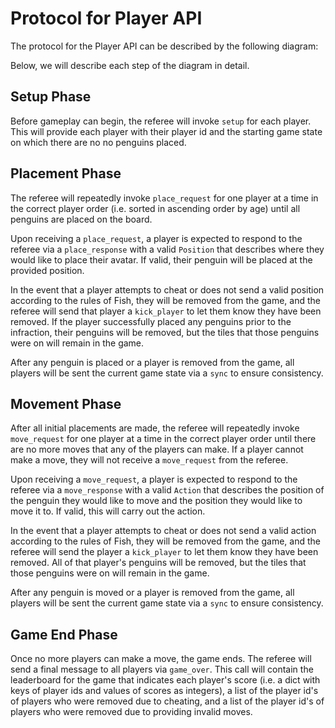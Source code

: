 # Protocol for Player API

The protocol for the Player API can be described by the following diagram:  

<object data="./protocol-diagram.pdf" type="application/pdf" width="100%"> 
</object>

Below, we will describe each step of the diagram in detail.

## Setup Phase  
Before gameplay can begin, the referee will invoke `setup` for each player. This will provide each player with their player id and the starting game state on which there are no no penguins placed.

## Placement Phase
The referee will repeatedly invoke `place_request` for one player at a time in the correct player order (i.e. sorted in ascending order by age) until all penguins are placed on the board.

Upon receiving a `place_request`, a player is expected to respond to the referee via a `place_response` with a valid `Position` that describes where they would like to place their avatar. If valid, their penguin will be placed at the provided position.

In the event that a player attempts to cheat or does not send a valid position according to the rules of Fish, they will be removed from the game, and the referee will send that player a `kick_player` to let them know they have been removed. If the player successfully placed any penguins prior to the infraction, their penguins will be removed, but the tiles that those penguins were on will remain in the game.

After any penguin is placed or a player is removed from the game, all players will be sent the current game state via a `sync` to ensure consistency.

## Movement Phase
After all initial placements are made, the referee will repeatedly invoke `move_request` for one player at a time in the correct player order until there are no more moves that any of the players can make. If a player cannot make a move, they will not receive a `move_request` from the referee.

Upon receiving a `move_request`, a player is expected to respond to the referee via a `move_response` with a valid `Action` that describes the position of the penguin they would like to move and the position they would like to move it to. If valid, this will carry out the action.

In the event that a player attempts to cheat or does not send a valid action according to the rules of Fish, they will be removed from the game, and the referee will send the player a `kick_player` to let them know they have been removed. All of that player's penguins will be removed, but the tiles that those penguins were on will remain in the game.

After any penguin is moved or a player is removed from the game, all players will be sent the current game state via a `sync` to ensure consistency.

## Game End Phase  
Once no more players can make a move, the game ends. The referee will send a final message to all players via `game_over`. This call will contain the leaderboard for the game that indicates each player's score (i.e. a dict with keys of player ids and values of scores as integers), a list of the player id's of players who were removed due to cheating, and a list of the player id's of players who were removed due to providing invalid moves.
